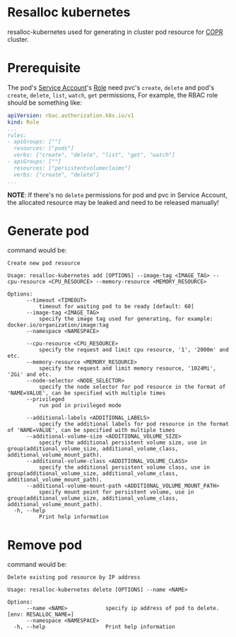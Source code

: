 # Resalloc kubernetes
resalloc-kubernetes used for generating in cluster pod resource for [COPR](https://copr.fedorainfracloud.org/) cluster.

# Prerequisite
The pod's [Service Account](https://kubernetes.io/docs/tasks/configure-pod-container/configure-service-account/)'s [Role](https://kubernetes.io/docs/reference/access-authn-authz/rbac/) need pvc's `create`, `delete` and pod's `create`, `delete`, `list`, `watch`, `get` permissions,
For example, the RBAC role should be something like:
```yaml
apiVersion: rbac.authorization.k8s.io/v1
kind: Role
...
rules:
- apiGroups: [""]
  resources: ["pods"]
  verbs: ["create", "delete", "list", "get", "watch"]
- apiGroups: [""]
  resources: ["persistentvolumeclaims"]
  verbs: ["create", "delete"]
...
```

**NOTE**: If there's no `delete` permissions for pod and pvc in Service Account, the allocated resource may be leaked and need to be released manually!

# Generate pod
command would be:
```console
Create new pod resource

Usage: resalloc-kubernetes add [OPTIONS] --image-tag <IMAGE_TAG> --cpu-resource <CPU_RESOURCE> --memory-resource <MEMORY_RESOURCE>

Options:
      --timeout <TIMEOUT>
          timeout for waiting pod to be ready [default: 60]
      --image-tag <IMAGE_TAG>
          specify the image tag used for generating, for example: docker.io/organization/image:tag
      --namespace <NAMESPACE>

      --cpu-resource <CPU_RESOURCE>
          specify the request and limit cpu resource, '1', '2000m' and etc.
      --memory-resource <MEMORY_RESOURCE>
          specify the request and limit memory resource, '1024Mi', '2Gi' and etc.
      --node-selector <NODE_SELECTOR>
          specify the node selector for pod resource in the format of 'NAME=VALUE', can be specified with multiple times
      --privileged
          run pod in privileged mode

      --additional-labels <ADDITIONAL_LABELS>
          specify the additional labels for pod resource in the format of 'NAME=VALUE', can be specified with multiple times
      --additional-volume-size <ADDITIONAL_VOLUME_SIZE>
          specify the additional persistent volume size, use in group(additional_volume_size, additional_volume_class, additional_volume_mount_path).
      --additional-volume-class <ADDITIONAL_VOLUME_CLASS>
          specify the additional persistent volume class, use in group(additional_volume_size, additional_volume_class, additional_volume_mount_path).
      --additional-volume-mount-path <ADDITIONAL_VOLUME_MOUNT_PATH>
          specify mount point for persistent volume, use in group(additional_volume_size, additional_volume_class, additional_volume_mount_path).
  -h, --help
          Print help information

```
# Remove pod
command would be:
````console
Delete existing pod resource by IP address

Usage: resalloc-kubernetes delete [OPTIONS] --name <NAME>

Options:
      --name <NAME>            specify ip address of pod to delete. [env: RESALLOC_NAME=]
      --namespace <NAMESPACE>
  -h, --help                   Print help information

````
